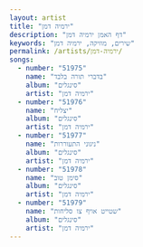 ```yaml
---
layout: artist
title: "ירמיה דמן"
description: "דף האמן ירמיה דמן"
keywords: "שירים, מוזיקה, ירמיה דמן"
permalink: /artists/ירמיה-דמן/
songs:
  - number: "51975"
    name: "בדברי תורה בלבד"
    album: "סינגלים"
    artist: "ירמיה דמן"
  - number: "51976"
    name: "יצליח"
    album: "סינגלים"
    artist: "ירמיה דמן"
  - number: "51977"
    name: "ניגוני התעוררות"
    album: "סינגלים"
    artist: "ירמיה דמן"
  - number: "51978"
    name: "סימן טוב"
    album: "סינגלים"
    artist: "ירמיה דמן"
  - number: "51979"
    name: "שטייט אויף צו סליחות"
    album: "סינגלים"
    artist: "ירמיה דמן"
---
```

